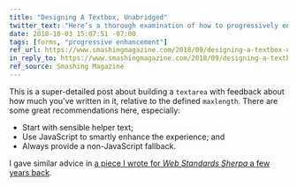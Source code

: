 ```yaml
---
title: "Designing A Textbox, Unabridged"
twitter_text: "Here’s a thorough examination of how to progressively enhance a text area with support for (and exposure of) a maximum length"
date: 2018-10-03 15:07:51 -07:00
tags: [forms, "progressive enhancement"]
ref_url: https://www.smashingmagazine.com/2018/09/designing-a-textbox-unabridged/
in_reply_to: https://www.smashingmagazine.com/2018/09/designing-a-textbox-unabridged/
ref_source: Smashing Magazine
---
```


This is a super-detailed post about building a `textarea` with feedback about how much you’ve written in it, relative to the defined `maxlength`. There are some great recommendations here, especially:

* Start with sensible helper text;
* Use JavaScript to smartly enhance the experience; and
* Always provide a non-JavaScript fallback.

I gave similar advice in [a piece I wrote for <cite>Web Standards Sherpa</cite> a few years back](https://webstandardssherpa.com/reviews/improving-the-tweet-box.html).